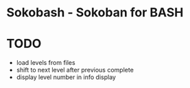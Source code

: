 Sokobash - Sokoban for BASH
===========================

# TODO

* load levels from files
* shift to next level after previous complete
* display level number in info display
